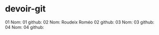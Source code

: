 # devoir-git


01 Nom:
01 github:
02 Nom: Roudeix Roméo
02 github:
03 Nom:
03 github:
04 Nom:
04 github:
